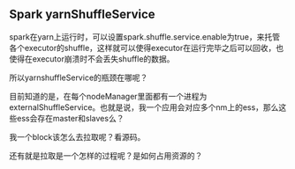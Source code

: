 ## Spark yarnShuffleService

spark在yarn上运行时，可以设置spark.shuffle.service.enable为true，来托管各个executor的shuffle，这样就可以使得executor在运行完毕之后可以回收，也使得在executor崩溃时不会丢失shuffle的数据。



所以yarnshuffleService的瓶颈在哪呢？

目前知道的是，在每个nodeManager里面都有一个进程为externalShuffleService。也就是说，我一个应用会对应多个nm上的ess，那么这些ess会存在master和slaves么？

我一个block该怎么去拉取呢？看源码。

还有就是拉取是一个怎样的过程呢？是如何占用资源的？

